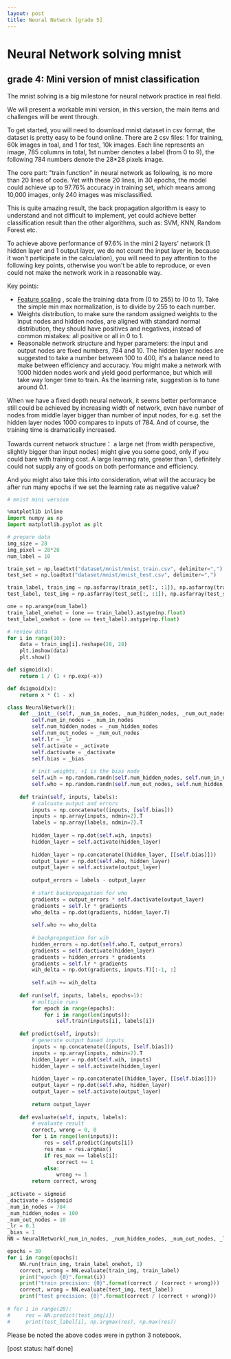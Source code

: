 ```yaml
---
layout: post
title: Neural Network [grade 5]
---
```


# Neural Network solving mnist

## grade 4: Mini version of mnist classification

The mnist solving is a big milestone for neural network practice in real field.

We will present a workable mini version, in this version, the main items and challenges will be went through.

To get started, you will need to download mnist dataset in csv format, the dataset is pretty easy to be found online. There are 2 csv files: 1 for training, 60k images in toal, and 1 for test, 10k images. Each line represents an image, 785 columns in total, 1st number denotes a label (from 0 to 9), the following 784 numbers denote the 28*28 pixels image.

The core part: "train function" in neural network as following, is no more than 20 lines of code.
Yet with these 20 lines, in 30 epochs, the model could achieve up to 97.76% accuracy in training set, which means among 10,000 images, only 240 images was misclassified.

This is quite amazing result, the back propagation algorithm is easy to understand and not difficult to implement, yet could achieve better classification result than the other algorithms, such as: SVM, KNN, Random Forest etc.

To achieve above performance of 97.6% in the mini 2 layers' network (1 hidden layer and 1 output layer, we do not count the input layer in, because it won't participate in the calculation), you will need to pay attention to the following key points, otherwise you won't be able to reproduce, or even could not make the network work in a reasonable way.

Key points:

* [Feature scaling](https://en.wikipedia.org/wiki/Feature_scaling) , scale the training data from (0 to 255) to (0 to 1). Take the simple min max normalization, is to divide by 255 to each number.
* Weights distribution, to make sure the random assigned weights to the input nodes and hidden nodes, are aligned with standard normal distribution, they should have positives and negatives, instead of common mistakes: all positive or all in 0 to 1.
* Reasonable network structure and hyper parameters: the input and output nodes are fixed numbers, 784 and 10. The hidden layer nodes are suggested to take a number between 100 to 400, it's a balance need to make between efficiency and accuracy. You might make a network with 1000 hidden nodes work and yield good performance, but which will take way longer time to train. As the learning rate, suggestion is to tune around 0.1.

When we have a fixed depth neural network, it seems better performance still could be achieved by increasing width of network, even have number of nodes from middle layer bigger than number of input nodes, for e.g. set the hidden layer nodes 1000 compares to inputs of 784.
And of course, the training time is dramatically increased.  

Towards current network structure： a large net (from width perspective, slightly bigger than input nodes) might give you some good, only if you could bare with training cost. A large learning rate, greater than 1, definitely could not supply any of goods on both performance and efficiency.

And you might also take this into consideration, what will the accuracy be after run many epochs if we set the learning rate as negative value?

```python
# mnist mini version

%matplotlib inline
import numpy as np
import matplotlib.pyplot as plt

# prepare data
img_size = 28
img_pixel = 28*28
num_label = 10

train_set = np.loadtxt("dataset/mnist/mnist_train.csv", delimiter=",")
test_set = np.loadtxt("dataset/mnist/mnist_test.csv", delimiter=",")

train_label, train_img = np.asfarray(train_set[:, :1]), np.asfarray(train_set[:, 1:]) / 255
test_label, test_img = np.asfarray(test_set[:, :1]), np.asfarray(test_set[:, 1:]) / 255

one = np.arange(num_label)
train_label_onehot = (one == train_label).astype(np.float)
test_label_onehot = (one == test_label).astype(np.float)

# review data
for i in range(10):
    data = train_img[i].reshape(28, 28)
    plt.imshow(data)
    plt.show()

def sigmoid(x):
    return 1 / (1 + np.exp(-x))

def dsigmoid(x):
    return x * (1 - x)

class NeuralNetwork():
    def __init__(self, _num_in_nodes, _num_hidden_nodes, _num_out_nodes, _lr, _activate, _dactivate, _bias=1):
        self.num_in_nodes = _num_in_nodes
        self.num_hidden_nodes = _num_hidden_nodes
        self.num_out_nodes = _num_out_nodes
        self.lr = _lr
        self.activate = _activate
        self.dactivate = _dactivate
        self.bias = _bias
        
        # init weights, +1 is the bias node
        self.wih = np.random.randn(self.num_hidden_nodes, self.num_in_nodes + 1)
        self.who = np.random.randn(self.num_out_nodes, self.num_hidden_nodes + 1)
        
    def train(self, inputs, labels):
        # calcuate output and errors
        inputs = np.concatenate((inputs, [self.bias]))      
        inputs = np.array(inputs, ndmin=2).T
        labels = np.array(labels, ndmin=2).T
        
        hidden_layer = np.dot(self.wih, inputs)
        hidden_layer = self.activate(hidden_layer)
                
        hidden_layer = np.concatenate((hidden_layer, [[self.bias]]))
        output_layer = np.dot(self.who, hidden_layer)
        output_layer = self.activate(output_layer)
        
        output_errors = labels - output_layer
        
        # start backpropagation for who      
        gradients = output_errors * self.dactivate(output_layer)
        gradients = self.lr * gradients
        who_delta = np.dot(gradients, hidden_layer.T)
        
        self.who += who_delta
        
        # backpropagation for wih
        hidden_errors = np.dot(self.who.T, output_errors)
        gradients = self.dactivate(hidden_layer)
        gradients = hidden_errors * gradients
        gradients = self.lr * gradients
        wih_delta = np.dot(gradients, inputs.T)[:-1, :]
        
        self.wih += wih_delta
        
    def run(self, inputs, labels, epochs=1):
        # multiple runs
        for epoch in range(epochs):
            for i in range(len(inputs)):
                self.train(inputs[i], labels[i])
    
    def predict(self, inputs):
        # generate output based inputs
        inputs = np.concatenate((inputs, [self.bias]))
        inputs = np.array(inputs, ndmin=2).T
        hidden_layer = np.dot(self.wih, inputs)
        hidden_layer = self.activate(hidden_layer)
        
        hidden_layer = np.concatenate((hidden_layer, [[self.bias]]))
        output_layer = np.dot(self.who, hidden_layer)
        output_layer = self.activate(output_layer)
        
        return output_layer
    
    def evaluate(self, inputs, labels):
        # evaluate result
        correct, wrong = 0, 0
        for i in range(len(inputs)):
            res = self.predict(inputs[i])
            res_max = res.argmax()
            if res_max == labels[i]:
                correct += 1
            else:
                wrong += 1
        return correct, wrong        
        
_activate = sigmoid
_dactivate = dsigmoid
_num_in_nodes = 784
_num_hidden_nodes = 100
_num_out_nodes = 10
_lr = 0.1
_bias = 1
NN = NeuralNetwork(_num_in_nodes, _num_hidden_nodes, _num_out_nodes, _lr, _activate, _dactivate, _bias)

epochs = 30
for i in range(epochs):
    NN.run(train_img, train_label_onehot, 1)
    correct, wrong = NN.evaluate(train_img, train_label)
    print("epoch {0}".format(i))
    print("train precision: {0}".format(correct / (correct + wrong)))
    correct, wrong = NN.evaluate(test_img, test_label)
    print("test precision: {0}".format(correct / (correct + wrong)))
    
# for i in range(20):
#     res = NN.predict(test_img[i])
#     print(test_label[i], np.argmax(res), np.max(res))

```

Please be noted the above codes were in python 3 notebook.

[post status: half done]